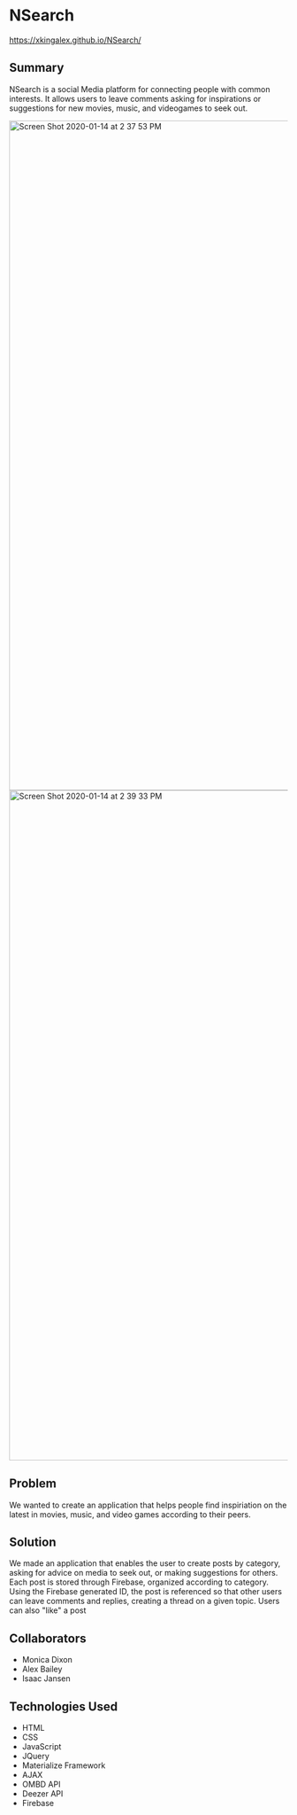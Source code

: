 # NSearch
https://xkingalex.github.io/NSearch/


## Summary
NSearch is a social Media platform for connecting people with common interests. It allows users to leave comments asking for inspirations or suggestions for new movies, music, and videogames to seek out.


<img width="1209" alt="Screen Shot 2020-01-14 at 2 37 53 PM" src="https://user-images.githubusercontent.com/51139840/76174243-24d10480-6174-11ea-9bd5-f0cc719bdd42.png">


<img width="1210" alt="Screen Shot 2020-01-14 at 2 39 33 PM" src="https://user-images.githubusercontent.com/51139840/76174404-120aff80-6175-11ea-8285-26677a5a85ca.png">



## Problem
We wanted to create an application that helps people find inspiriation on the latest in movies, music, and video games according to their peers. 

## Solution
We made an application that enables the user to create posts by category, asking for advice on media to seek out, or making suggestions for others. Each post is stored through Firebase, organized according to category. Using the Firebase generated ID, the post is referenced so that other users can leave comments and replies, creating a thread on a given topic. Users can also "like" a post

## Collaborators
- Monica Dixon
- Alex Bailey
- Isaac Jansen


## Technologies Used

- HTML
- CSS
- JavaScript
- JQuery
- Materialize Framework
- AJAX
- OMBD API
- Deezer API
- Firebase
